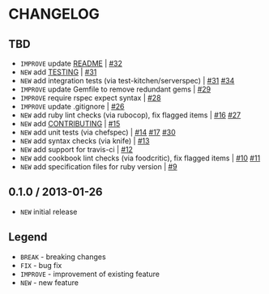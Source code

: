 CHANGELOG
=========

TBD
------------------

- `IMPROVE` update [README](README.md) | [#32][]
- `NEW` add [TESTING](TESTING.md) | [#31][]
- `NEW` add integration tests (via test-kitchen/serverspec) | [#31][] [#34][]
- `IMPROVE` update Gemfile to remove redundant gems | [#29][]
- `IMPROVE` require rspec expect syntax | [#28][]
- `IMPROVE` update .gitignore | [#26][]
- `NEW` add ruby lint checks (via rubocop), fix flagged items | [#16][] [#27][]
- `NEW` add [CONTRIBUTING](CONTRIBUTING.md) | [#15][]
- `NEW` add unit tests (via chefspec) | [#14][] [#17][] [#30][]
- `NEW` add syntax checks (via knife) | [#13][]
- `NEW` add support for travis-ci | [#12][]
- `NEW` add cookbook lint checks (via foodcritic), fix flagged items | [#10][] [#11][]
- `NEW` add specification files for ruby version | [#9][]


0.1.0 / 2013-01-26
------------------

- `NEW` initial release


Legend
------

- `BREAK`   - breaking changes
- `FIX`     - bug fix
- `IMPROVE` - improvement of existing feature
- `NEW`     - new feature

<!--- The following link definition list is generated by PimpMyChangelog --->
[#9]: https://github.com/jhx/cookbook-ntp/issues/9
[#10]: https://github.com/jhx/cookbook-ntp/issues/10
[#11]: https://github.com/jhx/cookbook-ntp/issues/11
[#12]: https://github.com/jhx/cookbook-ntp/issues/12
[#13]: https://github.com/jhx/cookbook-ntp/issues/13
[#14]: https://github.com/jhx/cookbook-ntp/issues/14
[#15]: https://github.com/jhx/cookbook-ntp/issues/15
[#16]: https://github.com/jhx/cookbook-ntp/issues/16
[#17]: https://github.com/jhx/cookbook-ntp/issues/17
[#26]: https://github.com/jhx/cookbook-ntp/issues/26
[#27]: https://github.com/jhx/cookbook-ntp/issues/27
[#28]: https://github.com/jhx/cookbook-ntp/issues/28
[#29]: https://github.com/jhx/cookbook-ntp/issues/29
[#30]: https://github.com/jhx/cookbook-ntp/issues/30
[#31]: https://github.com/jhx/cookbook-ntp/issues/31
[#32]: https://github.com/jhx/cookbook-ntp/issues/32
[#34]: https://github.com/jhx/cookbook-ntp/issues/34
